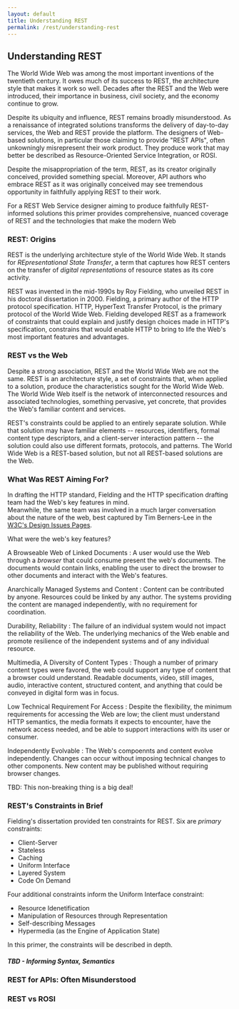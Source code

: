 ```yaml
---
layout: default
title: Understanding REST
permalink: /rest/understanding-rest
---
```


## Understanding REST

The World Wide Web was among the most important 
inventions of the twentieth century.  It owes
much of its success to REST, the architecture
style that makes it work so well.  Decades after
the REST and the Web were introduced, their
importance in business, civil society, and
the economy continue to grow.

Despite its ubiquity and influence, REST remains
broadly misunderstood. As a renaissance of
integrated solutions transforms the delivery of
day-to-day services, the Web and REST provide
the platform. The designers of Web-based
solutions, in particular those claiming to
provide "REST APIs", often unkowningly
misrepresent their work product.  They
produce work that may better be described
as Resource-Oriented Service Integration, 
or ROSI.

Despite the misappropriation of the term, 
REST, as its creator originally conceived,
provided something special.  Moreover,
API authors who embrace REST as it
was originally conceived may see tremendous
opportunity in faithfully applying REST 
to their work.

For a REST Web Service designer aiming
to produce faithfully REST-informed
solutions this primer provides 
comprehensive, nuanced coverage of
REST and the technologies that make
the modern Web

### REST: Origins

REST is the underlying architecture style
of the World Wide Web.  It stands for
_REpresentational State Transfer_, a
term that captures how REST centers
on the transfer of
_digital representations_ of resource
states as its core activity.

REST was invented in the mid-1990s 
by Roy Fielding, who unveiled REST
in his doctoral dissertation in 2000.
Fielding, a primary author of the HTTP
protocol specification.  HTTP, 
HyperText Transfer Protocol, is the
primary protocol of the World Wide 
Web. Fielding developed REST
as a framework of constraints that
could explain and justify design
choices made in HTTP's specification,
constrains that would enable HTTP to
bring to life the Web's most important
features and advantages.

### REST vs the Web

Despite a strong association, REST and
the World Wide Web are not the same.
REST is an architecture style, a set
of constraints that, when applied to
a solution, produce the characteristics
sought for the World Wide Web.  The
World Wide Web itself is the network
of interconnected resources and 
associated technologies, something
pervasive, yet concrete, that 
provides the Web's familiar content 
and services.

REST's constraints could be applied
to an entirely separate solution.
While that solution may have familiar
elements -- resources, identifiers,
formal content type descriptors,
and a client-server interaction
pattern -- the solution could also
use different formats, protocols,
and patterns.  The World Wide
Web is a REST-based solution, but
not all REST-based solutions are
the Web.

### What Was REST Aiming For?

In drafting the HTTP standard, Fielding 
and the HTTP specification drafting team 
had the Web's key features in mind.  
Meanwhile, the same team was involved
in a much larger conversation about the
nature of the web, best captured by
Tim Berners-Lee in the 
[W3C's Design Issues Pages](https://www.w3.org/DesignIssues/).

What were the web's key features?

A Browseable Web of Linked Documents
: A user would use the Web through a *browser*
that could consume present the web's documents.
The documents would contain links, enabling
the user to direct the browser to other 
documents and interact with the Web's features.

Anarchically Managed Systems and Content
: Content can be contributed by anyone.
Resources could be linked by any author.  The
systems providing the content are
managed independently, with no requirement
for coordination.

Durability, Reliability
: The failure of an individual system would not
impact the reliability of the Web.  The
underlying mechanics of the Web enable and
promote resilience of the independent systems
and of any individual resource.  

Multimedia, A Diversity of Content Types
: Though a number of primary content types
were favored, the web could support any
type of content that a browser could
understand.  Readable documents, video,
still images, audio, interactive content,
structured content, and anything that
could be conveyed in digital form
was in focus.

Low Technical Requirement For Access
: Despite the flexibility, the minimum
requirements for accessing the Web
are low; the client must understand
HTTP semantics, the media formats it
expects to encounter, have the 
network access needed, and be
able to support interactions with
its user or consumer.

Independently Evolvable
: The Web's compoennts and content
evolve independently.  Changes can
occur without imposing technical 
changes to other components. New 
content may be published without 
requiring browser changes.

TBD: This non-breaking thing is
a big deal!  

### REST's Constraints in Brief

Fielding's dissertation provided ten
constraints for REST.  Six are 
_primary_ constraints:
- Client-Server
- Stateless
- Caching
- Uniform Interface
- Layered System
- Code On Demand

Four additional constraints inform the 
Uniform Interface constraint:
- Resource Idenetification
- Manipulation of Resources through Representation
- Self-describing Messages
- Hypermedia (as the Engine of Application State)

In this primer, the constraints will be described
in depth.  





##### TBD - Informing Syntax, Semantics





### REST for APIs: Often Misunderstood

### REST vs ROSI 


